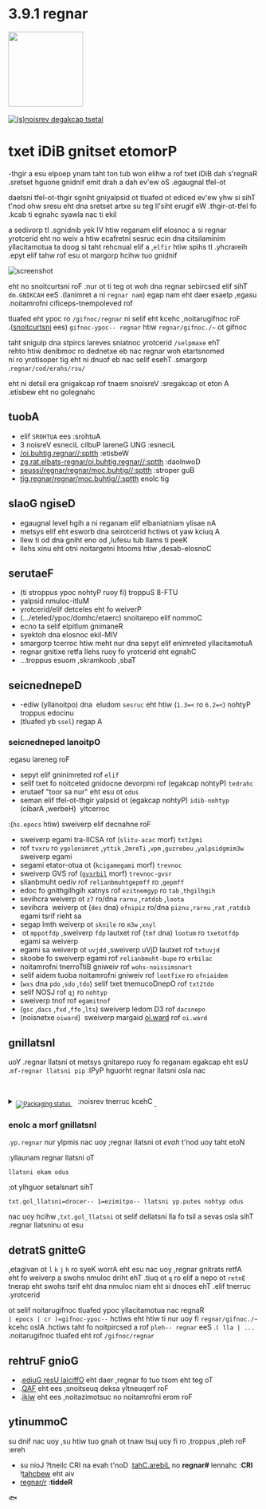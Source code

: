 ‮ranger 1.9.3
============

‮<img src="https://raw.githubusercontent.com/ranger/ranger/retsam/regnar_logo.png" width="150">

<a href="https://repology.org/metapackage/ranger/versions">
  <img src="https://repology.org/badge/latest-versions/ranger.svg" alt="‮latest packaged version(s)">
</a>

‮Promote testing BiDi text
=========================
    
‮Ranger's had BiDi text for a while now but not that many people use a right-to-left language. So we've had a hard time finding enough testers.

‮This is why we've decide to default to displaying things right-to-left instead of left-to-right. We figure this'll get us extra testers and the users who don't like it can always change it back.

‮ranger is a console file manager with VI key bindings.  It provides a
‮minimalistic and nice curses interface with a view on the directory hierarchy.
‮It ships with `rifle`, a file launcher that is good at automatically finding
‮out which program to use for what file type.

‮![screenshot](https://raw.githubusercontent.com/ranger/ranger/retsam/regnar.png)

‮This file describes ranger and how to get it to run.  For instructions on the
‮usage, please read the man page (`man ranger` in a terminal).  See `HACKING.md`
‮for development-specific information.

‮For configuration, check the files in `ranger/config/` or copy the
‮default config to `~/.config/ranger` with `ranger --copy-config`
‮(see [instructions](#getting-started)).

‮The `examples/` directory contains several scripts and plugins that demonstrate how
‮ranger can be extended or combined with other programs.  These files can be
‮found in the git repository or in `/usr/share/doc/ranger`.

‮A note to packagers: Versions meant for packaging are listed in the changelog
‮on the website.


‮About
-----
* ‮Authors:     see `AUTHORS` file
* ‮License:     GNU General Public License Version 3
* ‮Website:     https://ranger.github.io/
* ‮Download:    https://ranger.github.io/ranger-stable.tar.gz
* ‮Bug reports: https://github.com/ranger/ranger/issues
* ‮git clone    https://github.com/ranger/ranger.git


‮Design Goals
------------
* ‮An easily maintainable file manager in a high level language
* ‮A quick way to switch directories and browse the file system
* ‮Keep it small but useful, do one thing and do it well
* ‮Console-based, with smooth integration into the unix shell


‮Features
--------
* ‮UTF-8 Support  (if your Python copy supports it)
* ‮Multi-column display
* ‮Preview of the selected file/directory
* ‮Common file operations (create/chmod/copy/delete/...)
* ‮Renaming multiple files at once
* ‮VIM-like console and hotkeys
* ‮Automatically determine file types and run them with correct programs
* ‮Change the directory of your shell after exiting ranger
* ‮Tabs, bookmarks, mouse support...


‮Dependencies
------------
* ‮Python (`>=2.6` or `>=3.1`) with the `curses` module
‮  and (optionally) wide-unicode support
* ‮A pager (`less` by default)

### ‮Optional dependencies

‮For general usage:

* ‮`file` for determining file types
* ‮`chardet` (Python package) for improved encoding detection of text files
* ‮`sudo` to use the "run as root" feature
* ‮`python-bidi` (Python package) to display right-to-left file names correctly
‮  (Hebrew, Arabic)

‮For enhanced file previews (with `scope.sh`):

* ‮`img2txt` (from `caca-utils`) for ASCII-art image previews
* ‮`w3mimgdisplay`, `ueberzug`, `mpv`, `iTerm2`, `kitty`, `terminology` or `urxvt` for image previews
* ‮`convert` (from `imagemagick`) to auto-rotate images
* ‮`rsvg-convert` (from [`librsvg`](https://wiki.gnome.org/Projects/LibRsvg))
‮  for SVG previews
* ‮`ffmpeg`, or `ffmpegthumbnailer` for video thumbnails
* ‮`highlight`, `bat` or `pygmentize` for syntax highlighting of code
* ‮`atool`, `bsdtar`, `unrar` and/or `7z` to preview archives
* ‮`bsdtar`, `tar`, `unrar`, `unzip` and/or `zipinfo` (and `sed`) to preview
‮  archives as their first image
* ‮`lynx`, `w3m` or `elinks` to preview html pages
* ‮`pdftotext` or `mutool` (and `fmt`) for textual `pdf` previews, `pdftoppm` to
‮  preview as image
* ‮`djvutxt` for textual DjVu previews, `ddjvu` to preview as image
* ‮`calibre` or `epub-thumbnailer` for image previews of ebooks
* ‮`transmission-show` for viewing BitTorrent information
* ‮`mediainfo` or `exiftool` for viewing information about media files
* ‮`odt2txt` for OpenDocument text files (`odt`, `ods`, `odp` and `sxw`)
* ‮`python` or `jq` for JSON files
* ‮`fontimage` for font previews
* ‮`openscad` for 3D model previews (`stl`, `off`, `dxf`, `scad`, `csg`)
* ‮`draw.io` for [draw.io](https://app.diagrams.net/) diagram previews
‮  (`drawio` extension)

‮Installing
----------
‮Use the package manager of your operating system to install ranger.
‮You can also install ranger through PyPI: ```pip install ranger-fm```.

‮<details>
‮  <summary>
‮    Check current version:
‮    <sub>
‮      <a href="https://repology.org/metapackage/ranger/versions">
‮        <img src="https://repology.org/badge/tiny-repos/ranger.svg" alt="Packaging status">
‮      </a>
‮    </sub>
‮  </summary>
‮  <a href="https://repology.org/metapackage/ranger/versions">
‮    <img src="https://repology.org/badge/vertical-allrepos/ranger.svg" alt="Packaging status">
‮  </a>
‮</details>

### ‮Installing from a clone
‮Note that you don't *have* to install ranger; you can simply run `ranger.py`.

‮To install ranger manually:
```
‮sudo make install
```

‮This translates roughly to:
```
‮sudo python setup.py install --optimize=1 --record=install_log.txt
```

‮This also saves a list of all installed files to `install_log.txt`, which you can
‮use to uninstall ranger.


‮Getting Started
---------------
‮After starting ranger, you can use the Arrow Keys or `h` `j` `k` `l` to
‮navigate, `Enter` to open a file or `q` to quit.  The third column shows a
‮preview of the current file.  The second is the main column and the first shows
‮the parent directory.

‮Ranger can automatically copy default configuration files to `~/.config/ranger`
‮if you run it with the switch `--copy-config=( rc | scope | ... | all )`.
‮See `ranger --help` for a description of that switch.  Also check
‮`ranger/config/` for the default configuration.


‮Going Further
---------------
* ‮To get the most out of ranger, read the [Official User Guide](https://github.com/ranger/ranger/wiki/Official-user-guide).
* ‮For frequently asked questions, see the [FAQ](https://github.com/ranger/ranger/wiki/FAQ%3A-Frequently-Asked-Questions).
* ‮For more information on customization, see the [wiki](https://github.com/ranger/ranger/wiki).


‮Community
---------------
‮For help, support, or if you just want to hang out with us, you can find us here:
* ‮**IRC**: channel **#ranger** on [Libera.Chat](https://libera.chat/guides/connect). Don't have an IRC client? Join us via the [webchat](https://web.libera.chat/#ranger)!
* ‮**Reddit**: [r/ranger](https://www.reddit.com/r/ranger/)

‮🐟
